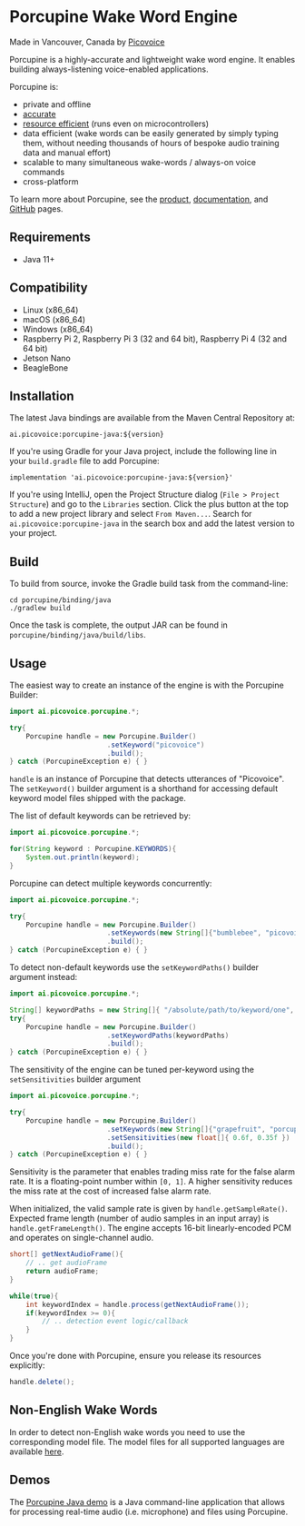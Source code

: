 # Porcupine Wake Word Engine

Made in Vancouver, Canada by [Picovoice](https://picovoice.ai)

Porcupine is a highly-accurate and lightweight wake word engine. It enables building always-listening voice-enabled
applications. 

Porcupine is:

- private and offline
- [accurate](https://github.com/Picovoice/wake-word-benchmark)
- [resource efficient](https://www.youtube.com/watch?v=T0tAnh8tUQg) (runs even on microcontrollers)
- data efficient (wake words can be easily generated by simply typing them, without needing thousands of hours of bespoke audio training data and manual effort)
- scalable to many simultaneous wake-words / always-on voice commands
- cross-platform

To learn more about Porcupine, see the [product](https://picovoice.ai/products/porcupine/), [documentation](https://picovoice.ai/docs/), and [GitHub](https://github.com/Picovoice/porcupine/) pages.

## Requirements

- Java 11+

## Compatibility

- Linux (x86_64)
- macOS (x86_64)
- Windows (x86_64)
- Raspberry Pi 2, Raspberry Pi 3 (32 and 64 bit), Raspberry Pi 4 (32 and 64 bit)
- Jetson Nano
- BeagleBone

## Installation

The latest Java bindings are available from the Maven Central Repository at:

```console
ai.picovoice:porcupine-java:${version}
```

If you're using Gradle for your Java project, include the following line in your `build.gradle` file to add Porcupine:
```console
implementation 'ai.picovoice:porcupine-java:${version}'
```

If you're using IntelliJ, open the Project Structure dialog (`File > Project Structure`) and go to the `Libraries` section.
Click the plus button at the top to add a new project library and select `From Maven...`. Search for `ai.picovoice:porcupine-java`
in the search box and add the latest version to your project.

## Build

To build from source, invoke the Gradle build task from the command-line:
```console
cd porcupine/binding/java
./gradlew build
```

Once the task is complete, the output JAR can be found in `porcupine/binding/java/build/libs`.

## Usage

The easiest way to create an instance of the engine is with the Porcupine Builder:

```java
import ai.picovoice.porcupine.*;

try{
    Porcupine handle = new Porcupine.Builder()
                        .setKeyword("picovoice")
                        .build();
} catch (PorcupineException e) { }
```

`handle` is an instance of Porcupine that detects utterances of "Picovoice". The `setKeyword()` builder argument is a shorthand
for accessing default keyword model files shipped with the package. 

The list of default keywords can be retrieved by:

```java
import ai.picovoice.porcupine.*;

for(String keyword : Porcupine.KEYWORDS){
    System.out.println(keyword);
}
```

Porcupine can detect multiple keywords concurrently:

```java
import ai.picovoice.porcupine.*;

try{
    Porcupine handle = new Porcupine.Builder()
                        .setKeywords(new String[]{"bumblebee", "picovoice" }
                        .build();
} catch (PorcupineException e) { }
```

To detect non-default keywords use the `setKeywordPaths()` builder argument instead:

```java
import ai.picovoice.porcupine.*;

String[] keywordPaths = new String[]{ "/absolute/path/to/keyword/one", "/absolute/path/to/keyword/two", ...}
try{
    Porcupine handle = new Porcupine.Builder()
                        .setKeywordPaths(keywordPaths)
                        .build();
} catch (PorcupineException e) { }
```

The sensitivity of the engine can be tuned per-keyword using the `setSensitivities` builder argument

```java
import ai.picovoice.porcupine.*;

try{
    Porcupine handle = new Porcupine.Builder()
                        .setKeywords(new String[]{"grapefruit", "porcupine"})
                        .setSensitivities(new float[]{ 0.6f, 0.35f })
                        .build();
} catch (PorcupineException e) { }
```

Sensitivity is the parameter that enables trading miss rate for the false alarm rate. It is a floating-point number within
`[0, 1]`. A higher sensitivity reduces the miss rate at the cost of increased false alarm rate.

When initialized, the valid sample rate is given by `handle.getSampleRate()`. Expected frame length (number of audio samples
in an input array) is `handle.getFrameLength()`. The engine accepts 16-bit linearly-encoded PCM and operates on
single-channel audio.

```java
short[] getNextAudioFrame(){
    // .. get audioFrame
    return audioFrame;
}

while(true){
    int keywordIndex = handle.process(getNextAudioFrame());
    if(keywordIndex >= 0){
	    // .. detection event logic/callback
    }
}
```

Once you're done with Porcupine, ensure you release its resources explicitly:

```java
handle.delete();
```

## Non-English Wake Words

In order to detect non-English wake words you need to use the corresponding model file. The model files for all supported languages are available [here](/lib/common).

## Demos

The [Porcupine Java demo](/demo/java) is a Java command-line application that allows for  processing real-time audio
(i.e. microphone) and files using Porcupine.
